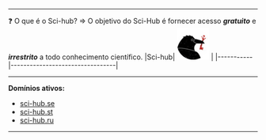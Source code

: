 ***
❓ O que é o Sci-hub? ⇒ O objetivo do Sci-Hub é fornecer acesso ***gratuito*** e ***irrestrito*** a todo conhecimento científico.
|Sci-hub| ![sciHub-icon](/assets/imgs/schi-hub/sciHub-icon.png) | 
|-----------|---------------------------------|
***

**Domínios ativos:**
- [sci-hub.se](https://sci-hub.se/)
- [sci-hub.st](https://sci-hub.st/)
- [sci-hub.ru](https://sci-hub.ru/)
***